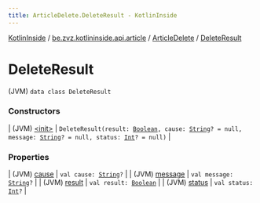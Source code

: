 ```yaml
---
title: ArticleDelete.DeleteResult - KotlinInside
---
```


[KotlinInside](../../../index.html) / [be.zvz.kotlininside.api.article](../../index.html) / [ArticleDelete](../index.html) / [DeleteResult](./index.html)

# DeleteResult

(JVM) `data class DeleteResult`

### Constructors

| (JVM) [&lt;init&gt;](-init-.html) | `DeleteResult(result: `[`Boolean`](https://kotlinlang.org/api/latest/jvm/stdlib/kotlin/-boolean/index.html)`, cause: `[`String`](https://kotlinlang.org/api/latest/jvm/stdlib/kotlin/-string/index.html)`? = null, message: `[`String`](https://kotlinlang.org/api/latest/jvm/stdlib/kotlin/-string/index.html)`? = null, status: `[`Int`](https://kotlinlang.org/api/latest/jvm/stdlib/kotlin/-int/index.html)`? = null)` |

### Properties

| (JVM) [cause](cause.html) | `val cause: `[`String`](https://kotlinlang.org/api/latest/jvm/stdlib/kotlin/-string/index.html)`?` |
| (JVM) [message](message.html) | `val message: `[`String`](https://kotlinlang.org/api/latest/jvm/stdlib/kotlin/-string/index.html)`?` |
| (JVM) [result](result.html) | `val result: `[`Boolean`](https://kotlinlang.org/api/latest/jvm/stdlib/kotlin/-boolean/index.html) |
| (JVM) [status](status.html) | `val status: `[`Int`](https://kotlinlang.org/api/latest/jvm/stdlib/kotlin/-int/index.html)`?` |

